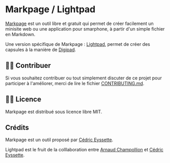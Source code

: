 # Markpage / Lightpad

[Markpage](https://forge.apps.education.fr/markpage/markpage.forge.apps.education.fr/) est un outil libre et gratuit qui permet de créer facilement un minisite web ou une application pour smarphone, à partir d'un simple fichier en Markdown.

Une version spécifique de Markpage : [Lightpad](https://forge.apps.education.fr/lightpad/lightpad.forge.apps.education.fr/), permet de créer des capsules à la manière de [Digipad](https://digipad.app/).

## 🙋‍♀️ Contribuer

Si vous souhaitez contribuer ou tout simplement discuter de ce projet pour participer à l'améliorer, merci de lire le fichier [CONTRIBUTING.md](https://forge.apps.education.fr/markpage/markpage.forge.apps.education.fr/-/blob/main/CONTRIBUTING.md?ref_type=heads).

## 👩‍⚖️ Licence

Markpage est distribué sous licence libre MIT.

## Crédits

Markpage est un outil proposé par [Cédric Eyssette](http://eyssette.forge.apps.education.fr/).

Lightpad est le fruit de la colllaboration entre [Arnaud Champollion](https://educajou.forge.apps.education.fr/) et [Cédric Eyssette](http://eyssette.forge.apps.education.fr/).